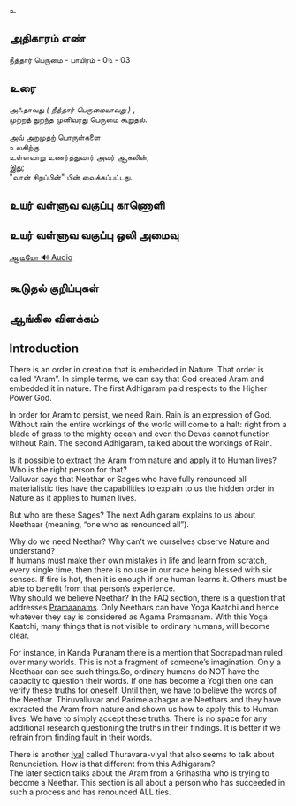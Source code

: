 உ


## அதிகாரம் எண்

நீத்தார் பெருமை - பாயிரம் - 0௩ - 03


## உரை 

அஃதாவது _( நீத்தார் பெருமையாவது )_ ,  
முற்றத் துறந்த முனிவரது பெருமை கூறுதல்.  

அவ் அறமுதற் பொருள்களை  
உலகிற்கு  
உள்ளவாறு உணர்த்துவார் அவர் ஆகலின்,  
இது;  
"வான் சிறப்பின்" பின் வைக்கப்பட்டது.  


## உயர் வள்ளுவ வகுப்பு காணொளி


## உயர் வள்ளுவ வகுப்பு ஒலி அமைவு 
[ ஆடியோ 🔊 Audio ](https://drive.google.com/open?id=1D3hhqpwT5IAWZXrjUNRB_6GjH11x4PGE)

## கூடுதல் குறிப்புகள்


## ஆங்கில விளக்கம்

## Introduction
There is an order in creation that is embedded in Nature. That order is called “Aram”. In simple terms, we can say that God created Aram and embedded it in nature. The first Adhigaram paid respects to the Higher Power God.  

In order for Aram to persist, we need Rain. Rain is an expression of God. Without rain the entire workings of the world will come to a halt: right from a blade of grass to the mighty ocean and even the Devas cannot function without Rain. The second Adhigaram, talked about the workings of Rain.  

Is it possible to extract the Aram from nature and apply it to Human lives? Who is the right person for that?  
Valluvar says that Neethar or Sages who have fully renounced all materialistic ties have the capabilities to explain to us the hidden order in Nature as it applies to human lives.  

But who are these Sages?  The next Adhigaram explains to us about Neethaar (meaning, “one who as renounced all”).  

Why do we need Neethar? Why can’t we ourselves observe Nature and understand?   
If humans must make their own mistakes in life and learn from scratch, every single time, then there is no use in our race being blessed with six senses. If fire is hot, then it is enough if one human learns it. Others must be able to benefit from that person’s experience.  
Why should we believe Neethar? 
In the FAQ section, there is a question that addresses [Pramaanams](https://github.com/anbarasu0504/UyarValluvam/blob/master/README.md#pramanams). Only Neethars can have Yoga Kaatchi and hence whatever they say is considered as Agama Pramaanam. With this Yoga Kaatchi, many things that is not visible to ordinary humans, will become clear.  

For instance, in Kanda Puranam there is a mention that Soorapadman ruled over many worlds. This is not a fragment of someone’s imagination. Only a Neethaar can see such things.So, ordinary humans do NOT have the capacity to question their words. If one has become a Yogi then one can verify these truths for oneself. Until then, we have to believe the words of the Neethar. Thiruvalluvar and Parimelazhagar are Neethars and they have extracted the Aram from nature and shown us how to apply this to Human lives. We have to simply accept these truths. There is no space for any additional research questioning the truths in their findings. It is better if we refrain from finding fault in their words.  

There is another [Iyal](https://github.com/anbarasu0504/UyarValluvam/blob/master/README.md#1330-couplets-based-on-purudartham) called Thuravara-viyal that also seems to talk about Renunciation. How is that different from this Adhigaram?  
The later section talks about the Aram from a Grihastha who is trying to become a Neethar. This section is all about a person who has succeeded in such a process and has renounced ALL ties. 
